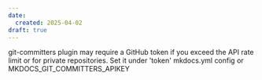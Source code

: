 ```yaml
---
date:
  created: 2025-04-02
draft: true
---
```


git-committers plugin may require a GitHub token if you exceed the API rate limit or for private repositories. Set it under 'token' mkdocs.yml config or MKDOCS_GIT_COMMITTERS_APIKEY
